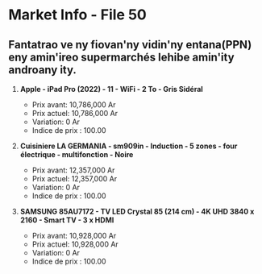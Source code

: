 # Market Info - File 50

## Fantatrao ve ny fiovan'ny vidin'ny entana(PPN) eny amin'ireo supermarchés lehibe amin'ity androany ity.

1. **Apple - iPad Pro (2022) - 11 - WiFi - 2 To - Gris Sidéral**
   - Prix avant: 10,786,000 Ar
   - Prix actuel: 10,786,000 Ar
   - Variation: 0 Ar
   - Indice de prix : 100.00

2. **Cuisiniere LA GERMANIA - sm909in - Induction - 5 zones - four électrique - multifonction - Noire**
   - Prix avant: 12,357,000 Ar
   - Prix actuel: 12,357,000 Ar
   - Variation: 0 Ar
   - Indice de prix : 100.00

3. **SAMSUNG 85AU7172 - TV LED Crystal 85 (214 cm) - 4K UHD 3840 x 2160 - Smart TV - 3 x HDMI**
   - Prix avant: 10,928,000 Ar
   - Prix actuel: 10,928,000 Ar
   - Variation: 0 Ar
   - Indice de prix : 100.00

